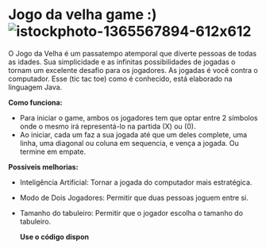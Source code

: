  #                                     Jogo da velha game :)![istockphoto-1365567894-612x612](https://github.com/user-attachments/assets/1c4caa57-e414-49af-bc4c-c3441403bbf7)

  O Jogo da Velha é um passatempo atemporal que diverte pessoas de todas as idades. Sua simplicidade e as infinitas possibilidades de jogadas o tornam um excelente desafio para os jogadores. As jogadas é você contra o computador. Esse (tic tac toe) como é conhecido, está elaborado na linguagem Java.

**Como funciona:**

   - Para iniciar o game, ambos os jogadores tem que optar entre 2 símbolos onde o mesmo irá representá-lo na partida (X) ou (0).
   - Ao iniciar, cada um faz a sua jogada até que um deles complete, uma linha, uma diagonal ou coluna em sequencia, e vença a jogada. Ou termine em empate.

 **Possiveis melhorias:**

- Inteligência Artificial: Tornar a jogada do computador mais estratégica.
- Modo de Dois Jogadores: Permitir que duas pessoas joguem entre si.
- Tamanho do tabuleiro: Permitir que o jogador escolha o tamanho do tabuleiro.





     **Use o código dispon**
